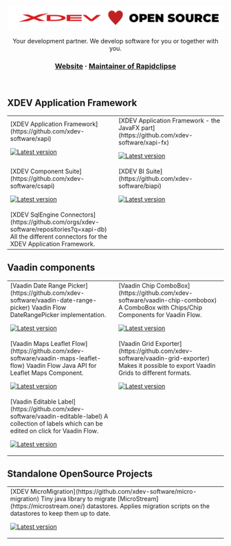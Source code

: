 <div align="center">

![XDEV](profile/xdev-open-source.png)

Your development partner. We develop software for you or together with you.

### [Website](https://xdev.software/) · [Maintainer of Rapidclipse](https://github.com/RapidClipse)

  <br>
</div>

## XDEV Application Framework

<table width="100%">
<tr>
  <td width="50%">
  [XDEV Application Framework](https://github.com/xdev-software/xapi)  
  
  [![Latest version](https://img.shields.io/maven-central/v/com.xdev-software/xapi)](https://mvnrepository.com/artifact/com.xdev-software/xapi)
  </td>

  <td width="50%">
  [XDEV Application Framework - the JavaFX part](https://github.com/xdev-software/xapi-fx)  
  
  [![Latest version](https://img.shields.io/maven-central/v/com.xdev-software/xapi-fx)](https://mvnrepository.com/artifact/com.xdev-software/xapi-fx)
  </td>
</tr>
<tr>
  <td width="50%">
  [XDEV Component Suite](https://github.com/xdev-software/csapi)  
  
  [![Latest version](https://img.shields.io/maven-central/v/com.xdev-software/csapi)](https://mvnrepository.com/artifact/com.xdev-software/csapi)
  </td>

  <td width="50%">
  [XDEV BI Suite](https://github.com/xdev-software/biapi)  
  
  [![Latest version](https://img.shields.io/maven-central/v/com.xdev-software/biapi)](https://mvnrepository.com/artifact/com.xdev-software/biapi)
  </td>
</tr>
<tr>
  <td width="50%">
  [XDEV SqlEngine Connectors](https://github.com/orgs/xdev-software/repositories?q=xapi-db)  
  All the different connectors for the XDEV Application Framework.
  </td>

  <td width="50%">
  </td>
</tr>
</table>


## Vaadin components

<table width="100%">
<tr>
  <td width="50%">
  [Vaadin Date Range Picker](https://github.com/xdev-software/vaadin-date-range-picker)  
  Vaadin Flow DateRangePicker implementation.
  
  [![Latest version](https://img.shields.io/maven-central/v/com.xdev-software/vaadin-date-range-picker)](https://mvnrepository.com/artifact/com.xdev-software/vaadin-date-range-picker)
  </td>

  <td width="50%">
  [Vaadin Chip ComboBox](https://github.com/xdev-software/vaadin-chip-combobox)  
  A ComboBox with Chips/Chip Components for Vaadin Flow.
  
  [![Latest version](https://img.shields.io/maven-central/v/com.xdev-software/vaadin-chip-combobox)](https://mvnrepository.com/artifact/com.xdev-software/vaadin-chip-combobox)
  </td>
</tr>
<tr>
  <td width="50%">
  [Vaadin Maps Leaflet Flow](https://github.com/xdev-software/vaadin-maps-leaflet-flow)  
  Vaadin Flow Java API for Leaflet Maps Component.
  
  [![Latest version](https://img.shields.io/maven-central/v/com.xdev-software/vaadin-maps-leaflet-flow)](https://mvnrepository.com/artifact/com.xdev-software/vaadin-maps-leaflet-flow)
  </td>

  <td width="50%">
  [Vaadin Grid Exporter](https://github.com/xdev-software/vaadin-grid-exporter)  
  Makes it possible to export Vaadin Grids to different formats.
  
  [![Latest version](https://img.shields.io/maven-central/v/com.xdev-software/vaadin-grid-exporter)](https://mvnrepository.com/artifact/com.xdev-software/vaadin-grid-exporter)
  </td>
</tr>

<tr>
  <td width="50%">
  [Vaadin Editable Label](https://github.com/xdev-software/vaadin-editable-label)  
  A collection of labels which can be edited on click for Vaadin Flow.
  
  [![Latest version](https://img.shields.io/maven-central/v/com.xdev-software/vaadin-editable-label)](https://mvnrepository.com/artifact/com.xdev-software/vaadin-editable-labelr)
  </td>

  <td width="50%">

  </td>
</tr>
</table>


## Standalone OpenSource Projects

<table width="100%">
<tr>
  <td width="100%">
  [XDEV MicroMigration](https://github.com/xdev-software/micro-migration)  
  Tiny java library to migrate [MicroStream](https://microstream.one/) datastores. Applies migration scripts on the datastores to keep them up to date.
  
  [![Latest version](https://img.shields.io/maven-central/v/software.xdev/micro-migration)](https://mvnrepository.com/artifact/software.xdev/micro-migration)
  </td>
</tr>
</table>

<br>